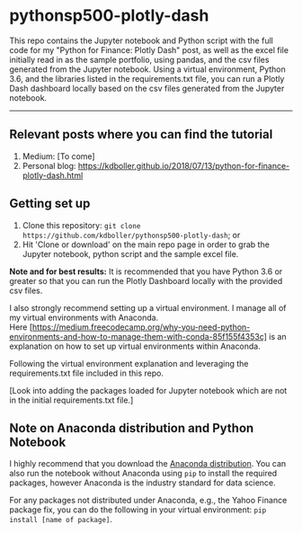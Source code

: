 # pythonsp500-plotly-dash
This repo contains the Jupyter notebook and Python script with the full code for my "Python for Finance:  Plotly Dash" post, as well as the excel file initially read in as the sample portfolio, using pandas, and the csv files generated from the Jupyter notebook.  Using a virtual environment, Python 3.6, and the libraries listed in the requirements.txt file, you can run a Plotly Dash dashboard locally based on the csv files generated from the Jupyter notebook.

---

## Relevant posts where you can find the tutorial

1. Medium: [To come]
2. Personal blog:  https://kdboller.github.io/2018/07/13/python-for-finance-plotly-dash.html

## Getting set up

1. Clone this repository:  ``git clone https://github.com/kdboller/pythonsp500-plotly-dash``; or 
2. Hit 'Clone or download' on the main repo page in order to grab the Jupyter notebook, python script and the sample excel file.

**Note and for best results:**  It is recommended that you have Python 3.6 or greater so that you can run the Plotly Dashboard locally with the provided csv files.  

I also strongly recommend setting up a virtual environment.  I manage all of my virtual environments with Anaconda.  
Here [https://medium.freecodecamp.org/why-you-need-python-environments-and-how-to-manage-them-with-conda-85f155f4353c] is an explanation on how to set up virtual environments within Anaconda.

Following the virtual environment explanation and leveraging the requirements.txt file included in this repo.

[Look into adding the packages loaded for Jupyter notebook which are not in the initial requirements.txt file.]

## Note on Anaconda distribution and Python Notebook

I highly recommend that you download the [Anaconda distribution](https://www.anaconda.com/download/).  You can also run the notebook without Anaconda using ``pip`` to install the required packages, however Anaconda is the industry standard for data science.

For any packages not distributed under Anaconda, e.g., the Yahoo Finance package fix, you can do the following in your virtual environment:  ``pip install [name of package]``.

